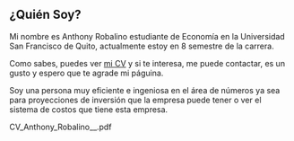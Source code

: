 ## ¿Quién Soy?

Mi nombre es Anthony Robalino estudiante de Economía en la Universidad San Francisco de Quito, actualmente estoy en 8 semestre de la carrera.

Como sabes, puedes ver [mi CV](https://drive.google.com/file/d/1ntI0ZzG3RXG0l4djAM9UuVGqzIltC94l/view?usp=sharing) y si te interesa, me puede contactar, es un gusto y espero que te agrade mi páguina.

Soy una persona muy eficiente e ingeniosa en el área de números ya sea para proyecciones de inversión que la empresa puede tener o ver el sistema de costos que tiene esta empresa.

CV_Anthony_Robalino__.pdf
